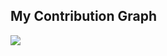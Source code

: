 ## My Contribution Graph

![](https://github-readme-stats.vercel.app/api?username=YOUR_USERNAME&show_icons=true&theme=radical)